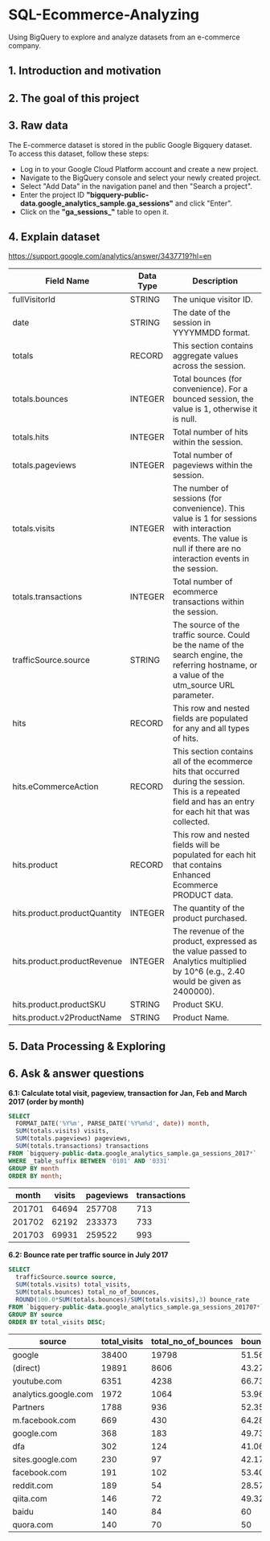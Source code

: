 # SQL-Ecommerce-Analyzing
Using BigQuery to explore and analyze datasets from an e-commerce company.

## 1. Introduction and motivation
## 2. The goal of this project
## 3. Raw data

The E-commerce dataset is stored in the public Google Bigquery dataset. To access this dataset, follow these steps:
- Log in to your Google Cloud Platform account and create a new project.
- Navigate to the BigQuery console and select your newly created project.
- Select "Add Data" in the navigation panel and then "Search a project".
- Enter the project ID **"bigquery-public-data.google_analytics_sample.ga_sessions"** and click "Enter".
- Click on the **"ga_sessions_"** table to open it.

## 4. Explain dataset
https://support.google.com/analytics/answer/3437719?hl=en

|  Field Name | Data Type | Description |
| --- | --- | --- |
fullVisitorId                   |	STRING  |	  The unique visitor ID.|
date	                          | STRING  |   The date of the session in YYYYMMDD format.|
totals	                        | RECORD  |	  This section contains aggregate values across the session.|
totals.bounces	                | INTEGER |	  Total bounces (for convenience). For a bounced session, the value is 1, otherwise it is null.|
totals.hits	                    | INTEGER | 	Total number of hits within the session.|
totals.pageviews	              | INTEGER |	  Total number of pageviews within the session.|
totals.visits	                  | INTEGER |	  The number of sessions (for convenience). This value is 1 for sessions with interaction events. The value is null if there are no interaction events in the session.
totals.transactions	            | INTEGER	|   Total number of ecommerce transactions within the session.|
trafficSource.source	          | STRING	|   The source of the traffic source. Could be the name of the search engine, the referring hostname, or a value of the utm_source URL parameter.|
hits	                          | RECORD	|   This row and nested fields are populated for any and all types of hits.|
hits.eCommerceAction	          | RECORD	|   This section contains all of the ecommerce hits that occurred during the session. This is a repeated field and has an entry for each hit that was collected.|
hits.product	                  | RECORD	|   This row and nested fields will be populated for each hit that contains Enhanced Ecommerce PRODUCT data.|
hits.product.productQuantity	  | INTEGER |	  The quantity of the product purchased.|
hits.product.productRevenue	    | INTEGER |	  The revenue of the product, expressed as the value passed to Analytics multiplied by 10^6 (e.g., 2.40 would be given as 2400000).|
hits.product.productSKU	        | STRING  |	  Product SKU.|
hits.product.v2ProductName	    | STRING  |	  Product Name.|

## 5. Data Processing & Exploring
## 6. Ask & answer questions
**6.1: Calculate total visit, pageview, transaction for Jan, Feb and March 2017 (order by month)**
~~~sql
SELECT 
  FORMAT_DATE('%Y%m', PARSE_DATE('%Y%m%d', date)) month,
  SUM(totals.visits) visits,
  SUM(totals.pageviews) pageviews,
  SUM(totals.transactions) transactions
FROM `bigquery-public-data.google_analytics_sample.ga_sessions_2017*` 
WHERE _table_suffix BETWEEN '0101' AND '0331'
GROUP BY month
ORDER BY month;
~~~
|  month  |  visits  |  pageviews  |  transactions  |
|---------|----------|-------------|----------------|
|  201701  |  64694  |  257708  |  713  |
|  201702  |  62192  |  233373  |  733  |
|  201703  |  69931  |  259522  |  993  |

**6.2: Bounce rate per traffic source in July 2017**
~~~sql
SELECT 
  trafficSource.source source,
  SUM(totals.visits) total_visits,
  SUM(totals.bounces) total_no_of_bounces,
  ROUND(100.0*SUM(totals.bounces)/SUM(totals.visits),3) bounce_rate
FROM `bigquery-public-data.google_analytics_sample.ga_sessions_201707*` 
GROUP BY source
ORDER BY total_visits DESC;
~~~
|  source  |  total_visits  |  total_no_of_bounces  |  bounce_rate  |
|---------|----------|-------------|----------------|
|  google                |  38400  |  19798  |  51.56  |
|  (direct)              |  19891  |  8606   |  43.27  |
|  youtube.com           |  6351   |  4238   |  66.73  |  
|  analytics.google.com  |  1972   |  1064   |  53.96  |
|  Partners              |  1788   |  936    |  52.35  |
|  m.facebook.com        |  669    |  430    |  64.28  |
|  google.com            |  368    |  183    |  49.73  |
|  dfa                   |  302    |  124    |  41.06  |
|  sites.google.com      |  230    |  97     |  42.17  |
|  facebook.com          |  191    |  102    |  53.40  |
|  reddit.com            |  189    |  54     |  28.57  |
|  qiita.com             |  146    |  72     |  49.32  |
|  baidu                 |  140    |  84     |  60     |
|  quora.com             |  140    |  70     |  50     |

 


